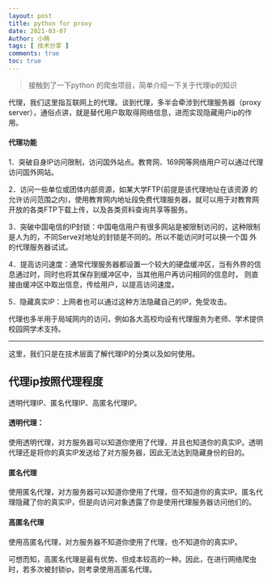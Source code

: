 ```yaml
---
layout: post
title: python for proxy 
date: 2021-03-07
Author: 小萌 
tags: [ 技术分享 ]
comments: true
toc: true
---
```


> 接触到了一下python 的爬虫项目，简单介绍一下关于代理ip的知识

代理，我们这里指互联网上的代理。谈到代理，多半会牵涉到代理服务器（proxy server），通俗点讲，就是替代用户取取得网络信息，进而实现隐藏用户ip的作用。

#### 代理功能

1．突破自身IP访问限制，访问国外站点。教育网、169网等网络用户可以通过代理访问国外网站。

2．访问一些单位或团体内部资源，如某大学FTP(前提是该代理地址在该资源 的允许访问范围之内)，使用教育网内地址段免费代理服务器，就可以用于对教育网开放的各类FTP下载上传，以及各类资料查询共享等服务。

3．突破中国电信的IP封锁：中国电信用户有很多网站是被限制访问的，这种限制是人为的，不同Serve对地址的封锁是不同的。所以不能访问时可以换一个国 外的代理服务器试试。

4．提高访问速度：通常代理服务器都设置一个较大的硬盘缓冲区，当有外界的信息通过时，同时也将其保存到缓冲区中，当其他用户再访问相同的信息时， 则直接由缓冲区中取出信息，传给用户，以提高访问速度。

5．隐藏真实IP：上网者也可以通过这种方法隐藏自己的IP，免受攻击。

代理也多半用于局域网内的访问，例如各大高校均设有代理服务为老师、学术提供校园网学术支持。

----

这里，我们只是在技术层面了解代理IP的分类以及如何使用。

## 代理ip按照代理程度

透明代理IP、匿名代理IP、高匿名代理IP。

#### 透明代理：

使用透明代理，对方服务器可以知道你使用了代理，并且也知道你的真实IP。透明代理还是将你的真实IP发送给了对方服务器，因此无法达到隐藏身份的目的。

#### 匿名代理

使用匿名代理，对方服务器可以知道你使用了代理，但不知道你的真实IP。匿名代理隐藏了你的真实IP，但是向访问对象透露了你是使用代理服务器访问他们的。

#### 高匿名代理

使用高匿名代理，对方服务器不知道你使用了代理，也不知道你的真实IP。

可想而知，高匿名代理是最有优势、但成本较高的一种。因此，在进行网络爬虫时，若多次被封锁ip，则考录使用高匿名代理。
